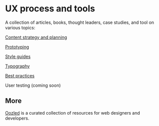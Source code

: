 # UX process and tools

A collection of articles, books, thought leaders, case studies, and tool on various topics:

[Content strategy and planning](content.md)

[Prototyping](prototyping.md)

[Style guides](style-guides.md)

[Typography](typography.md)

[Best practices](best-practices.md)

User testing (coming soon)


## More

[Oozled](http://oozled.com/) is a curated collection of resources for web designers and developers.
